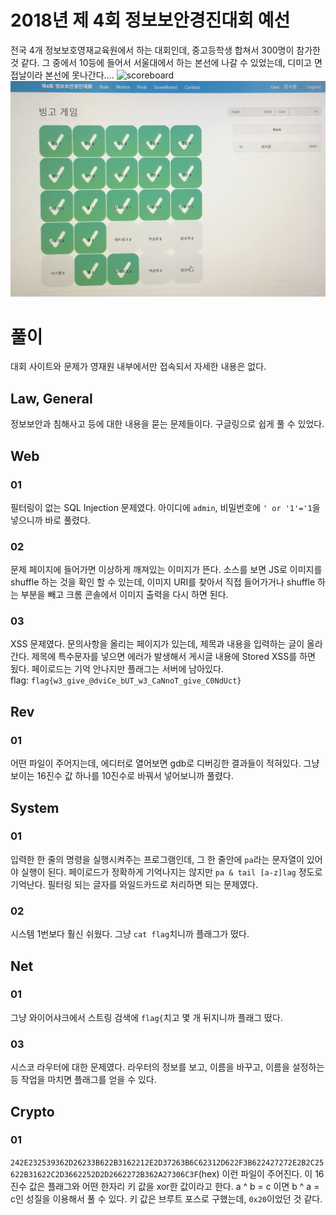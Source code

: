 # 2018년 제 4회 정보보안경진대회 예선
전국 4개 정보보호영재교육원에서 하는 대회인데, 중고등학생 합쳐서 300명이 참가한 것 같다. 그 중에서 10등에 들어서 서울대에서 하는 본선에 나갈 수 있었는데, 디미고 면접날이라 본선에 못나간다....
![scoreboard](scoreboard.png)
![bingoboard](bingoboard.png)

# 풀이
대회 사이트와 문제가 영재원 내부에서만 접속되서 자세한 내용은 없다.

## Law, General
정보보안과 침해사고 등에 대한 내용을 묻는 문제들이다.
구글링으로 쉽게 풀 수 있었다.

## Web
### 01
필터링이 없는 SQL Injection 문제였다.
아이디에 `admin`, 비밀번호에 `' or '1'='1`을 넣으니까 바로 풀렸다.
### 02
문제 페이지에 들어가면 이상하게 깨져있는 이미지가 뜬다.
소스를 보면 JS로 이미지를 shuffle 하는 것을 확인 할 수 있는데, 이미지 URI를 찾아서 직접 들어가거나 shuffle 하는 부분을 빼고 크롬 콘솔에서 이미지 출력을 다시 하면 된다.
### 03
XSS 문제였다. 문의사항을 올리는 페이지가 있는데, 제목과 내용을 입력하는 글이 올라간다. 제목에 특수문자를 넣으면 에러가 발생해서 게시글 내용에 Stored XSS를 하면 됬다. 페이로드는 기억 안나지만 플래그는 서버에 남아있다.<br>
flag: `flag{w3_give_@dviCe_bUT_w3_CaNnoT_give_C0NdUct}`

## Rev
### 01
어떤 파일이 주어지는데, 에디터로 열어보면 gdb로 디버깅한 결과들이 적혀있다. 그냥 보이는 16진수 값 하나를 10진수로 바꿔서 넣어보니까 풀렸다.

## System
### 01
입력한 한 줄의 명령을 실행시켜주는 프로그램인데, 그 한 줄안에 `pa`라는 문자열이 있어야 실행이 된다.
페이로드가 정확하게 기억나지는 않지만 `pa & tail [a-z]lag` 정도로 기억난다. 필터링 되는 글자를 와일드카드로 처리하면 되는 문제였다.
### 02
시스템 1번보다 훨신 쉬웠다. 그냥 `cat flag`치니까 플래그가 떴다.

## Net
### 01
그냥 와이어샤크에서 스트링 검색에 `flag{`치고 몇 개 뒤지니까 플래그 떴다.
### 03
시스코 라우터에 대한 문제였다. 라우터의 정보를 보고, 이름을 바꾸고, 이름을 설정하는 등 작업을 마치면 플래그를 얻을 수 있다.

## Crypto
### 01
`242E232539362D26233B622B3162212E2D37263B6C62312D622F3B622427272E2B2C25622B31622C2D3662252D2D2662272B362A27306C3F`(hex) 이런 파일이 주어진다.
이 16진수 값은 플래그와 어떤 한자리 키 값을 xor한 값이라고 한다. a ^ b = c 이면 b ^ a = c인 성질을 이용해서 풀 수 있다. 키 값은 브루트 포스로 구했는데, `0x20`이었던 것 같다.